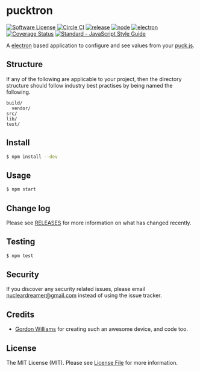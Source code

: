 # pucktron
[![Software License][ico-license]](LICENSE.md)
[![Circle CI](https://circleci.com/gh/nucleardreamer/oak/tree/master.svg?style=svg&circle-token=e22d2797bc942580dab8af4909e2d15f74cacc33)](https://circleci.com/gh/nucleardreamer/oak)
[![release](https://img.shields.io/badge/release-v0.1.0-green.svg)](https://github.com/nucleardreamer/pucktron/releases/tag/0.1.0)
[![node](https://img.shields.io/badge/node-v6.5.0-green.svg)](https://github.com/nodejs/node/releases/tag/v6.5.0)
[![electron](https://img.shields.io/badge/electron-v1.4.13-green.svg)](https://github.com/electron/electron/releases/tag/v1.4.13)
[![Coverage Status](https://coveralls.io/repos/github/nucleardreamer/pucktron/badge.svg?branch=master&t=zYcBU6)](https://coveralls.io/github/nucleardreamer/pucktron?branch=master)
[![Standard - JavaScript Style Guide](https://img.shields.io/badge/code%20style-standard-green.svg)](http://standardjs.com/)

A [electron](http://electron.atom.io) based application to configure and see values from your [puck.js](http://www.puck-js.com/).

## Structure

If any of the following are applicable to your project, then the directory structure should follow industry best practises by being named the following.

```
build/
  vendor/
src/
lib/
test/
```


## Install
``` bash
$ npm install --dev
```

## Usage
``` bash
$ npm start
```
## Change log

Please see [RELEASES](https://github.com/nucleardreamer/pucktron/releases) for more information on what has changed recently.

## Testing

``` bash
$ npm test
```

## Security

If you discover any security related issues, please email nucleardreamer@gmail.com instead of using the issue tracker.

## Credits

- [Gordon Williams](https://github.com/gfwilliams) for creating such an awesome device, and code too.

## License

The MIT License (MIT). Please see [License File](LICENSE.md) for more information.

[ico-version]: https://img.shields.io/packagist/v/:vendor/:package_name.svg?style=flat-square
[ico-license]: https://img.shields.io/badge/license-MIT-brightgreen.svg?style=flat-square
[ico-code-quality]: https://img.shields.io/scrutinizer/g/:vendor/:package_name.svg?style=flat-square
[ico-downloads]: https://img.shields.io/packagist/dt/:vendor/:package_name.svg?style=flat-square

[link-author]: https://github.com/nucleardreamer
[link-contributors]: ../../contributors
